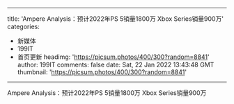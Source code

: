 
---
title: 'Ampere Analysis：预计2022年PS 5销量1800万 Xbox Series销量900万'
categories: 
 - 新媒体
 - 199IT
 - 首页更新
headimg: 'https://picsum.photos/400/300?random=8841'
author: 199IT
comments: false
date: Sat, 22 Jan 2022 13:43:48 GMT
thumbnail: 'https://picsum.photos/400/300?random=8841'
---

<div>   
Ampere Analysis：预计2022年PS 5销量1800万 Xbox Series销量900万  
</div>
            